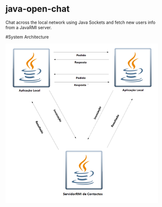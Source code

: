 # java-open-chat
Chat across the local network using Java Sockets and fetch new users info from a JavaRMI server.



#System Architecture

![system architecture](architecture.png)
